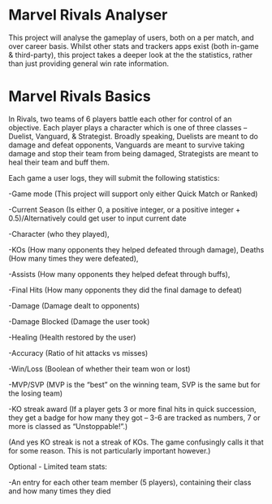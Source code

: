 # Marvel Rivals Analyser
This project will analyse the gameplay of users, both on a per match, and over career basis. Whilst other stats and trackers apps exist (both in-game & third-party), this project takes a deeper look at the the statistics, rather than just providing general win rate information.


# Marvel Rivals Basics
In Rivals, two teams of 6 players battle each other for control of an objective. Each player plays a character which is one of three classes – Duelist, Vanguard, & Strategist. Broadly speaking, Duelists are meant to do damage and defeat opponents, Vanguards are meant to survive taking damage and stop their team from being damaged, Strategists are meant to heal their team and buff them.

Each game a user logs, they will submit the following statistics:

-Game mode (This project will support only either Quick Match or Ranked)

-Current Season (Is either 0, a positive integer, or a positive integer + 0.5)/Alternatively could get user to input current date

-Character (who they played), 

-KOs (How many opponents they helped defeated through damage), Deaths (How many times they were defeated), 

-Assists (How many opponents they helped defeat through buffs), 

-Final Hits (How many opponents they did the final damage to defeat)

-Damage (Damage dealt to opponents)

-Damage Blocked (Damage the user took)

-Healing (Health restored by the user)

-Accuracy (Ratio of hit attacks vs misses)

-Win/Loss (Boolean of whether their team won or lost)

-MVP/SVP (MVP is the “best” on the winning team, SVP is the same but for the losing team)

-KO streak award (If a player gets 3 or more final hits in quick succession, they get a badge for how many they got – 3-6 are tracked as numbers, 7 or more is classed as “Unstoppable!”.)

(And yes KO streak is not a streak of KOs. The game confusingly calls it that for some reason. This is not particularly important however.)


Optional - Limited team stats:

-An entry for each other team member (5 players), containing their class and how many times they died







